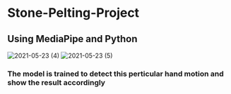 # Stone-Pelting-Project
## Using MediaPipe and Python
![2021-05-23 (4)](https://user-images.githubusercontent.com/48823353/119253116-4679a880-bbcd-11eb-84ab-8cc66b24e57a.png)
![2021-05-23 (5)](https://user-images.githubusercontent.com/48823353/119253128-5abda580-bbcd-11eb-8b11-e7b6db01edfe.png)

### The model is trained to detect this perticular hand motion and show the result accordingly

